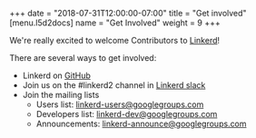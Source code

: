 +++
date = "2018-07-31T12:00:00-07:00"
title = "Get involved"
[menu.l5d2docs]
  name = "Get Involved"
  weight = 9
+++

We're really excited to welcome Contributors to [Linkerd](https://github.com/linkerd/linkerd2)!

There are several ways to get involved:

- Linkerd on [GitHub](https://github.com/linkerd/linkerd2)
- Join us on the #linkerd2 channel in [Linkerd slack](https://slack.linkerd.io/)
- Join the mailing lists
  - Users list: [linkerd-users@googlegroups.com](https://groups.google.com/forum/#!forum/linkerd-users)
  - Developers list: [linkerd-dev@googlegroups.com](https://groups.google.com/forum/#!forum/linkerd-dev)
  - Announcements: [linkerd-announce@googlegroups.com](https://groups.google.com/forum/#!forum/linkerd-announce)

